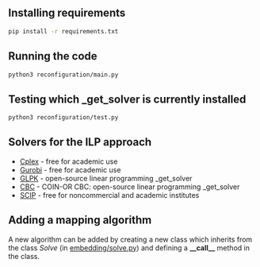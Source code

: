 ## Installing requirements ##
```sh
pip install -r requirements.txt
```
## Running the code ##
```sh
python3 reconfiguration/main.py
```
## Testing which _get_solver is currently installed ##
```sh
python3 reconfiguration/test.py
```

## Solvers for the ILP approach ##
* [Cplex] - free for academic use 
* [Gurobi] - free for academic use
* [GLPK] - open-source linear programming _get_solver
* [CBC] - COIN-OR CBC: open-source linear programming _get_solver
* [SCIP] - free for noncommercial and academic institutes

## Adding a mapping algorithm ##
A new algorithm can be added by creating a new class which inherits from the class *Solve* (in [embedding/solve.py]) and defining a **\_\_call\_\_** method in the class.

   [Cplex]: <https://www.ibm.com/products/ilog-cplex-optimization-studio>
   [Gurobi]: <http://www.gurobi.com/>
   [GLPK]: <https://www.gnu.org/software/glpk/>
   [CBC]: <https://projects.coin-or.org/Cbc>
   [SCIP]: <https://scip.zib.de/>
   [embedding/solve.py]: https://github.com/atomassi/mapping_distrinet/blob/897abd1a84017b75bb8fd89b65a4619d5f4c7c69/embedding/solve.py#L12
